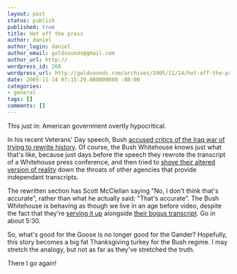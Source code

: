 ```yaml
---
layout: post
status: publish
published: true
title: Hot off the press
author: daniel
author_login: daniel
author_email: goldsounds@gmail.com
author_url: http://
wordpress_id: 268
wordpress_url: http://goldsounds.com/archives/2005/11/14/hot-off-the-press/
date: 2005-11-14 07:15:29.000000000 -08:00
categories:
- general
tags: []
comments: []
---
```

This just in: American government overtly hypocritical.

In his recent Veterans' Day speech, Bush <a href="http://www.abc.net.au/news/newsitems/200511/s1505114.htm">accused critics of the Iraq war of trying to rewrite history</a>. Of course, the Bush Whitehouse knows just what that's like, because just days before the speech they rewrote the transcript of a Whitehouse press conference, and then tried to <a href="http://www.wonkette.com/politics/white-house/index.php#the-white-houses-war-on-transcripts-136039">shove their altered version of reality</a> down the throats of other agencies that provide independant transcripts.

The rewritten section has Scott McClellan saying "No, I don't think that's accurate", rather than what he actually said: "That's accurate". The Bush Whitehouse is behaving as though we live in an age before video, despite the fact that they're <a href="http://www.whitehouse.gov/news/releases/2005/10/20051031-3.v.html">serving it up</a> alongside <a href="http://www.whitehouse.gov/news/releases/2005/10/20051031-3.html">their bogus transcript</a>. Go in about 5:30.

So, what's good for the Goose is no longer good for the Gander? Hopefully, this story becomes a big fat Thanksgiving turkey for the Bush regime. I may stretch the analogy, but not as far as they've stretched the truth.

There I go again!
